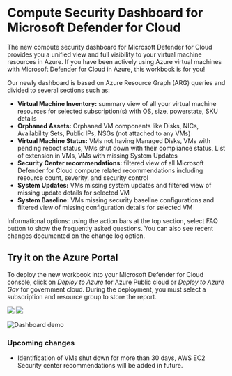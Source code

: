 # Compute Security Dashboard for Microsoft Defender for Cloud

The new compute security dashboard for Microsoft Defender for Cloud provides you a unified view and full visibility to your virtual machine resources in Azure. If you have been actively using Azure virtual machines with  Microsoft Defender for Cloud in Azure, this workbook is for you!

Our newly dashboard is based on Azure Resource Graph (ARG) queries and divided to several sections such as:

-	**Virtual Machine Inventory:** summary view of all your virtual machine resources for selected subscription(s) with OS, size, powerstate, SKU details 
-	**Orphaned Assets:** Orphaned VM components like Disks, NICs, Availability Sets, Public IPs, NSGs (not attached to any VMs) 
-	**Virtual Machine Status:** VMs not having Managed Disks, VMs with pending reboot status, VMs shut down with their compliance status, List of extension in VMs, VMs with missing System Updates 
-	**Security Center recommendations:** filtered view of all Microsoft Defender for Cloud compute related recommendations including resource count, severity, and security control
-	**System Updates:** VMs missing system updates and filtered view of missing update details for selected VM
-	**System Baseline:** VMs missing security baseline configurations and filtered view of missing configuration details for selected VM

Informational options: using the action bars at the top section, select FAQ button to show the frequently asked questions. You can also see recent changes documented on the change log option.

## Try it on the Azure Portal

To deploy the new workbook into your Microsoft Defender for Cloud console, click on *Deploy to Azure* for Azure Public cloud or *Deploy to Azure Gov* for government cloud.
During the deployment, you must select a subscription and resource group to store the report. 

<a href="https://portal.azure.com/#create/Microsoft.Template/uri/https%3A%2F%2Fraw.githubusercontent.com%2FAzure%2FAzure-Security-Center%2Fmain%2FWorkbooks%2FCompute%2520Security%2520Dashboard%2FComputeSecurityDashboard.json" target="_blank"><img src="https://aka.ms/deploytoazurebutton"/></a>
<a href="https://portal.azure.us/#create/Microsoft.Template/uri/https%3A%2F%2Fraw.githubusercontent.com%2FAzure%2FAzure-Security-Center%2Fmain%2FWorkbooks%2FCompute%2520Security%2520Dashboard%2FComputeSecurityDashboard.json.json" target="_blank"><img src="https://aka.ms/deploytoazuregovbutton"/></a>

![Dashboard demo](./compsec.GIF)

### Upcoming changes

* Identification of VMs shut down for more than 30 days, AWS EC2 Security center recommendations will be added in future.

